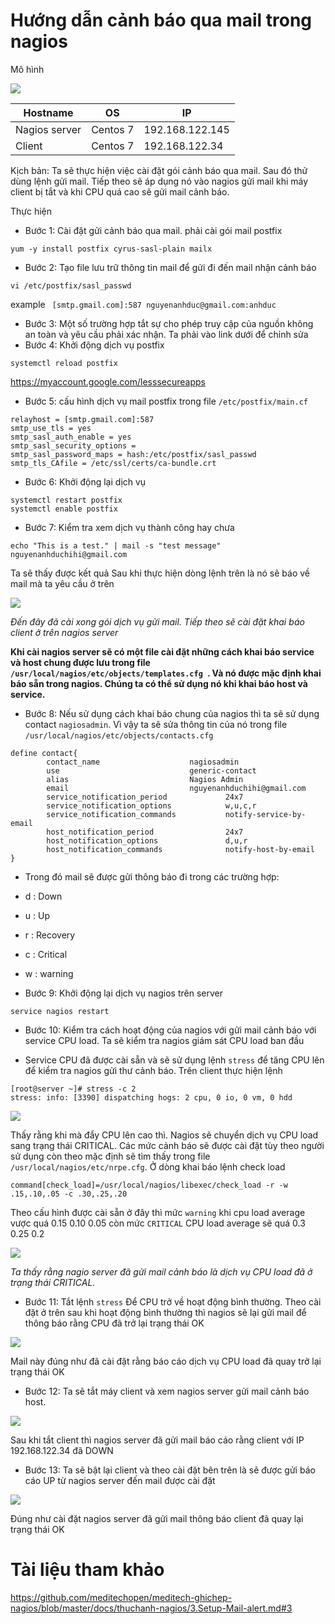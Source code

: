 # Hướng dẫn cảnh báo qua mail trong nagios 
Mô hình 

![](../images/lab/n.png)

| Hostname | OS | IP |
|---|---|---|
| Nagios server | Centos 7 | 192.168.122.145 |
| Client | Centos 7 | 192.168.122.34 | 

Kịch bản: Ta sẽ thực hiện việc cài đặt gói cảnh báo qua mail. Sau đó thử dùng lệnh gửi mail. Tiếp theo sẽ áp dụng nó vào nagios gửi mail khi máy client bị tắt và khi CPU quá cao sẽ gửi mail cảnh báo. 

Thực hiện 
- Bước 1: Cài đặt gửi cảnh báo qua mail. phải cài gói mail postfix
```
yum -y install postfix cyrus-sasl-plain mailx
```
- Bước 2: Tạo file lưu trữ thông tin mail để gửi đi đến mail nhận cảnh báo 
```
vi /etc/postfix/sasl_passwd
```
example ` [smtp.gmail.com]:587 nguyenanhduc@gmail.com:anhduc`
- Bước 3: Một số trường hợp tắt sự cho phép truy cập của nguồn không an toàn và yêu cầu phải xác nhận. Ta phải vào link dưới để chỉnh sửa 
- Bước 4: Khởi động dịch vụ postfix
```
systemctl reload postfix
```

https://myaccount.google.com/lesssecureapps

- Bước 5: cấu hình dịch vụ mail postfix trong file `/etc/postfix/main.cf` 
```
relayhost = [smtp.gmail.com]:587
smtp_use_tls = yes
smtp_sasl_auth_enable = yes
smtp_sasl_security_options =
smtp_sasl_password_maps = hash:/etc/postfix/sasl_passwd
smtp_tls_CAfile = /etc/ssl/certs/ca-bundle.crt
```
- Bước 6: Khởi động lại dịch vụ 
```
systemctl restart postfix
systemctl enable postfix
```
- Bước 7: Kiểm tra xem dịch vụ thành công hay chưa
```
echo "This is a test." | mail -s "test message" nguyenanhduchihi@gmail.com
```
Ta sẽ thấy được kết quả Sau khi thực hiện dòng lệnh trên là nó sẽ báo về mail mà ta yêu cầu ở trên 

![](../images/lab/screen_3.png)

*Đến đây đã cài xong gói dịch vụ gửi mail. Tiếp theo sẽ cài đặt khai báo client ở trên nagios server*

**Khi cài nagios server sẽ có một file cài đặt những cách khai báo service và host chung được lưu trong file `/usr/local/nagios/etc/objects/templates.cfg `. Và nó được mặc định khai báo sẵn trong nagios. Chúng ta có thể sử dụng nó khi khai báo host và service.**

- Bước 8: Nếu sử dụng cách khai báo chung của nagios thì ta sẽ sử dụng contact `nagiosadmin`. Vì vậy ta sẽ sửa thông tin của nó trong file `/usr/local/nagios/etc/objects/contacts.cfg` 
```
define contact{
        contact_name                    nagiosadmin             
        use                             generic-contact       
        alias                           Nagios Admin        
        email                           nguyenanhduchihi@gmail.com     
        service_notification_period             24x7
        service_notification_options            w,u,c,r
        service_notification_commands           notify-service-by-email
        host_notification_period                24x7
        host_notification_options               d,u,r
        host_notification_commands              notify-host-by-email
}
```
- Trong đó mail sẽ được gửi thông báo đi trong các trường hợp:
- d : Down
- u : Up 
- r : Recovery 
- c : Critical 
- w : warning 
 

- Bước 9: Khởi động lại dịch vụ nagios trên server 
```
service nagios restart
```
- Bước 10: Kiểm tra cách hoạt động của nagios với gửi mail cảnh báo với service CPU load. Ta sẽ kiểm tra nagios giám sát CPU load ban đầu 



- Service CPU đã được cài sẵn và sẽ sử dụng lệnh `stress` để  tăng CPU lên để kiểm tra nagios gửi thư cảnh báo. Trên client thực hiện lệnh 
```
[root@server ~]# stress -c 2
stress: info: [3390] dispatching hogs: 2 cpu, 0 io, 0 vm, 0 hdd
```

![](../images/lab/screen_4.png)

Thấy rằng khi mà đẩy CPU lên cao thì. Nagios sẽ chuyển dịch vụ CPU load sang trạng thái CRITICAL. Các mức cảnh báo sẽ được cài đặt tùy theo người sử dụng còn theo mặc định sẽ tìm thấy trong file `/usr/local/nagios/etc/nrpe.cfg`. Ở dòng khai báo lệnh check load

```
command[check_load]=/usr/local/nagios/libexec/check_load -r -w .15,.10,.05 -c .30,.25,.20

```
Theo cấu hình được cài sẵn ở đây thì mức `warning` khi cpu load average vược quá 0.15 0.10 0.05 còn mức `CRITICAL` CPU load average sẽ quá 0.3 0.25 0.2 

![](../images/lab/screen_5.png) 

*Ta thấy rằng nagio server đã gửi mail cảnh báo là dịch vụ CPU load đã ở trạng thái CRITICAL.*

- Bước 11: Tắt lệnh `stress` Để CPU trở về hoạt động bình thường. Theo cài đặt ở trên sau khi hoạt động bình thường thì nagios sẽ lại gửi mail để thông báo rằng CPU đã trở lại trạng thái OK 

![](../images/lab/screen_6.png) 

Mail này đúng như đã cài đặt rằng báo cáo dịch vụ CPU load đã quay trở lại trạng thái OK 

- Bước 12: Ta sẽ tắt máy client và xem nagios server gửi mail cảnh báo host. 

![](../images/lab/screen_7.png)

Sau khi tắt client thì nagios server đã gửi mail báo cáo rằng client với IP 192.168.122.34 đã DOWN 

- Bước 13: Ta sẽ bật lại client và theo cài đặt bên trên là sẽ được gửi báo cáo UP từ nagios server đến mail được cài đặt 

![](../images/lab/screen_8.png)

Đúng như cài đặt nagios server đã gửi mail thông báo client đã quay lại trạng thái OK 

# Tài liệu tham khảo 

https://github.com/meditechopen/meditech-ghichep-nagios/blob/master/docs/thuchanh-nagios/3.Setup-Mail-alert.md#3

